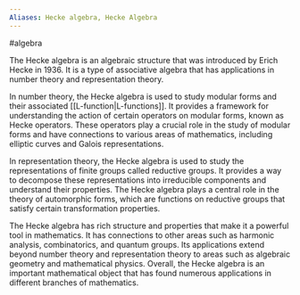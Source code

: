 ```yaml
---
Aliases: Hecke algebra, Hecke Algebra
---
```

#algebra

The Hecke algebra is an algebraic structure that was introduced by Erich Hecke in 1936. It is a type of associative algebra that has applications in number theory and representation theory.

In number theory, the Hecke algebra is used to study modular forms and their associated [[L-function|L-functions]]. It provides a framework for understanding the action of certain operators on modular forms, known as Hecke operators. These operators play a crucial role in the study of modular forms and have connections to various areas of mathematics, including elliptic curves and Galois representations.

In representation theory, the Hecke algebra is used to study the representations of finite groups called reductive groups. It provides a way to decompose these representations into irreducible components and understand their properties. The Hecke algebra plays a central role in the theory of automorphic forms, which are functions on reductive groups that satisfy certain transformation properties.

The Hecke algebra has rich structure and properties that make it a powerful tool in mathematics. It has connections to other areas such as harmonic analysis, combinatorics, and quantum groups. Its applications extend beyond number theory and representation theory to areas such as algebraic geometry and mathematical physics. Overall, the Hecke algebra is an important mathematical object that has found numerous applications in different branches of mathematics.